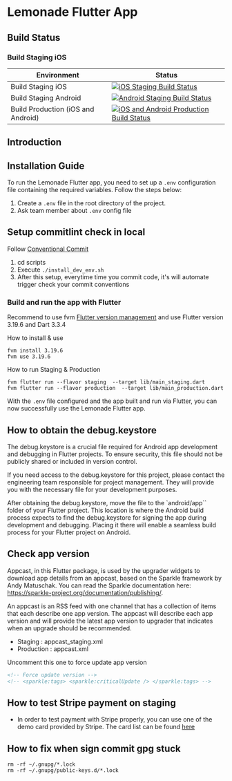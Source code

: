 # Lemonade Flutter App

## Build Status

### Build Staging iOS

| Environment                        | Status                                                                                                                                                                                                                               |
| ---------------------------------- | ------------------------------------------------------------------------------------------------------------------------------------------------------------------------------------------------------------------------------------ |
| Build Staging iOS                  | [![iOS Staging Build Status](https://api.codemagic.io/apps/6493f698db20b1801c5e821b/ios-staging/status_badge.svg)](https://codemagic.io/apps/6493f698db20b1801c5e821b/ios-staging/latest_build)                                      |
| Build Staging Android              | [![Android Staging Build Status](https://api.codemagic.io/apps/6493f698db20b1801c5e821b/android-staging/status_badge.svg)](https://codemagic.io/apps/6493f698db20b1801c5e821b/android-staging/latest_build)                          |
| Build Production (iOS and Android) | [![iOS and Android Production Build Status](https://api.codemagic.io/apps/6493f698db20b1801c5e821b/ios-android-production/status_badge.svg)](https://codemagic.io/apps/6493f698db20b1801c5e821b/ios-android-production/latest_build) |

## Introduction

## Installation Guide

To run the Lemonade Flutter app, you need to set up a `.env` configuration file containing the required variables. Follow the steps below:

1. Create a `.env` file in the root directory of the project.
2. Ask team member about `.env` config file

## Setup commitlint check in local

Follow [Conventional Commit](https://www.conventionalcommits.org/en/v1.0.0/)

1. cd scripts
2. Execute `./install_dev_env.sh`
3. After this setup, everytime time you commit code, it's will automate trigger check your commit conventions

### Build and run the app with Flutter

Recommend to use fvm [Flutter version management](https://fvm.app/) and use Flutter version 3.19.6 and Dart 3.3.4

How to install & use

```
fvm install 3.19.6
fvm use 3.19.6
```

How to run Staging & Production

```
fvm flutter run --flavor staging  --target lib/main_staging.dart
fvm flutter run --flavor production  --target lib/main_production.dart
```

With the `.env` file configured and the app built and run via Flutter, you can now successfully use the Lemonade Flutter app.

## How to obtain the debug.keystore

The debug.keystore is a crucial file required for Android app development and debugging in Flutter projects. To ensure security, this file should not be publicly shared or included in version control.

If you need access to the debug.keystore for this project, please contact the engineering team responsible for project management. They will provide you with the necessary file for your development purposes.

After obtaining the debug.keystore, move the file to the `android/app`` folder of your Flutter project. This location is where the Android build process expects to find the debug.keystore for signing the app during development and debugging. Placing it there will enable a seamless build process for your Flutter project on Android.

## Check app version

Appcast, in this Flutter package, is used by the upgrader widgets to download app details from an appcast, based on the Sparkle framework by Andy Matuschak. You can read the Sparkle documentation here: https://sparkle-project.org/documentation/publishing/.

An appcast is an RSS feed with one channel that has a collection of items that each describe one app version. The appcast will describe each app version and will provide the latest app version to upgrader that indicates when an upgrade should be recommended.

- Staging : appcast_staging.xml
- Production : appcast.xml

Uncomment this one to force update app version

```xml
<!-- Force update version -->
<!-- <sparkle:tags> <sparkle:criticalUpdate /> </sparkle:tags> -->
```

## How to test Stripe payment on staging

- In order to test payment with Stripe properly, you can use one of the demo card provided by Stripe. The card list can be found [here](https://stripe.com/docs/testing#cards)

## How to fix when sign commit gpg stuck

```
rm -rf ~/.gnupg/*.lock
rm -rf ~/.gnupg/public-keys.d/*.lock
```
